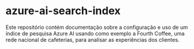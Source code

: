 # azure-ai-search-index
Este repositório contém documentação sobre a configuração e uso de um índice de pesquisa Azure AI usando como exemplo a Fourth Coffee, uma rede nacional de cafeterias, para analisar as experiências dos clientes.
